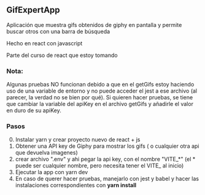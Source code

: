 ## GifExpertApp
Aplicación que muestra gifs obtenidos de giphy en pantalla y permite buscar otros con una barra de búsqueda


Hecho en react con javascript


Parte del curso de react que estoy tomando 

### Nota:
Algunas pruebas NO funcionan debido a que en el getGifs estoy haciendo uso de una variable de entorno y no puede acceder el jest a ese archivo (al parecer, la verdad no se bien por qué). Si quieren hacer pruebas, se tiene que cambiar la variable del apiKey en el archivo getGifs y añadirle el valor en duro de su apiKey.

### Pasos
0. Instalar yarn y crear proyecto nuevo de react + js
1. Obtener una API key de Giphy para mostrar los gifs ( o cualquier otra api que devuelva imagenes)
2. crear archivo ".env" y ahi pegar la api key, con el nombre "VITE_*" (el * puede ser cualquier nombre, pero necesita tener el VITE_ al inicio)
3. Ejecutar la app con yarn dev
4. En caso de querer hacer pruebas, manejarlo con jest y babel y hacer las instalaciones correspondientes con **yarn install**